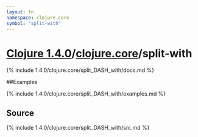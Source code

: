 ```yaml
---
layout: fn
namespace: clojure.core
symbol: "split-with"
---
```


# [Clojure 1.4.0](../../)/[clojure.core](../)/split-with

{% include 1.4.0/clojure.core/split_DASH_with/docs.md %}

##Examples

{% include 1.4.0/clojure.core/split_DASH_with/examples.md %}
## Source
{% include 1.4.0/clojure.core/split_DASH_with/src.md %}

